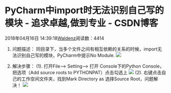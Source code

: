 
# PyCharm中import时无法识别自己写的模块 - 追求卓越,做到专业 - CSDN博客


2018年04月16日 14:39:18[Waldenz](https://me.csdn.net/enter89)阅读数：4414


1. 问题描述：
同目录下，当多个文件之间有相互依赖的关系的时候，import无法识别自己写的模块，PyCharm中提示No Module.
![](https://img-blog.csdn.net/20180416143001512?watermark/2/text/aHR0cHM6Ly9ibG9nLmNzZG4ubmV0L2VudGVyODk=/font/5a6L5L2T/fontsize/400/fill/I0JBQkFCMA==/dissolve/70)

2. 解决步骤：
(1). 打开File--> Setting—> 打开 Console下的Python Console，把选项（Add source roots to PYTHONPAT）点击勾选上
![](https://img-blog.csdn.net/20180416143453535?watermark/2/text/aHR0cHM6Ly9ibG9nLmNzZG4ubmV0L2VudGVyODk=/font/5a6L5L2T/fontsize/400/fill/I0JBQkFCMA==/dissolve/70)
(2). 右键点击自己的工作空间文件夹，找到Mark Directory as 选择Source Root，问题解决！
![](https://img-blog.csdn.net/20180416143803584?watermark/2/text/aHR0cHM6Ly9ibG9nLmNzZG4ubmV0L2VudGVyODk=/font/5a6L5L2T/fontsize/400/fill/I0JBQkFCMA==/dissolve/70)


